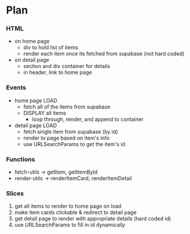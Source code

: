 # Plan

### HTML

-   on home page
    -   div to hold list of items
    -   render each item once its fetched from supabase (not hard coded)
-   on detail page
    -   section and div container for details
    -   in header, link to home page

### Events

-   home page LOAD
    -   fetch all of the items from supabase
    -   DISPLAY all items
        -   loop through, render, and append to container
-   detail page LOAD
    -   fetch single item from supabase (by id)
    -   render to page based on item's info
    *   use URLSearchParams to get the item's id

### Functions

-   fetch-utils -> getItem, getItemById
-   render-utils -> renderItemCard, renderItemDetail

### Slices

1. get all items to render to home page on load
2. make item cards clickable & redirect to detail page
3. get detail page to render with appropriate details (hard coded id)
4. use URLSearchParams to fill in id dynamically
